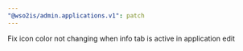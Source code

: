 ```yaml
---
"@wso2is/admin.applications.v1": patch
---
```


Fix icon color not changing when info tab is active in application edit
